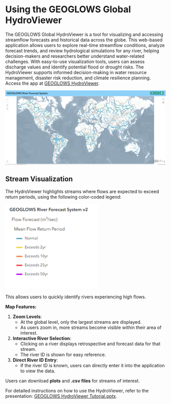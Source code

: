 # Using the GEOGLOWS Global HydroViewer

The GEOGLOWS Global HydroViewer is a tool for visualizing and accessing streamflow forecasts and historical data across the globe. This web-based application allows users to explore real-time streamflow conditions, analyze forecast trends, and review hydrological simulations for any river, helping decision-makers and researchers better understand water-related challenges. With easy-to-use visualization tools, users can assess discharge values and identify potential flood or drought risks. The HydroViewer supports informed decision-making in water resource management, disaster risk reduction, and climate resilience planning. Access the app at [GEOGLOWS HydroViewer](https://hydroviewer.geoglows.org/).

![Hydroviewer](hydroviewer.png)

## Stream Visualization

The HydroViewer highlights streams where flows are expected to exceed return periods, using the following color-coded legend:

![Legend for Return Periods](river-legend.png)

This allows users to quickly identify rivers experiencing high flows.

**Map Features:**  
1. **Zoom Levels**:   
   - At the global level, only the largest streams are displayed.  
   - As users zoom in, more streams become visible within their area of interest.  
2. **Interactive River Selection**:   
   - Clicking on a river displays retrospective and forecast data for that stream.  
   - The river ID is shown for easy reference.  
3. **Direct River ID Entry**:   
   - If the river ID is known, users can directly enter it into the application to view the data.  

Users can download **plots** and **.csv files** for streams of interest.


For detailed instructions on how to use the HydroViewer, refer to the presentation: [GEOGLOWS HydroViewer Tutorial.pptx](https://docs.google.com/presentation/d/1-7BOPZjBse7gyzSRfFiBcQx3quHclUGJ/edit?usp=sharing&ouid=118056077920900718177&rtpof=true&sd=true).
